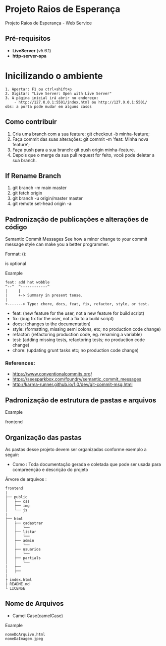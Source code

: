 # Projeto Raios de Esperança

Projeto Raios de Esperança - Web Service

## Pré-requisitos
- **LiveServer** (v5.6.1)
- **http-server-spa**

# Inicilizando o ambiente
```
1. Apertar: F1 ou ctrl+shift+p
2. Digitar: "Live Server: Open with Live Server"
3. A página inicial irá abrir no endereço:
    - http://127.0.0.1:5501/index.html ou http://127.0.0.1:5501/
obs: a porta pode mudar em alguns casos

```
## Como contribuir

1. Cria uma branch com a sua feature: git checkout -b minha-feature;
2. Faça commit das suas alterações: git commit -m 'feat: Minha nova feature';
3. Faça push para a sua branch: git push origin minha-feature.
4. Depois que o merge da sua pull request for feito, você pode deletar a sua branch.

## If Rename Branch

1. git branch -m main master
2. git fetch origin
3. git branch -u origin/master master
4. git remote set-head origin -a

## Padronização de publicações e alterações de código

Semantic Commit Messages
See how a minor change to your commit message style can make you a better programmer.

Format: <type>(<scope>): <subject>

<scope> is optional

Example

```
feat: add hat wobble
^--^  ^------------^
|     |
|     +-> Summary in present tense.
|
+-------> Type: chore, docs, feat, fix, refactor, style, or test.
```

* feat: (new feature for the user, not a new feature for build script)
* fix: (bug fix for the user, not a fix to a build script)
* docs: (changes to the documentation)
* style: (formatting, missing semi colons, etc; no production code change)
* refactor: (refactoring production code, eg. renaming a variable)
* test: (adding missing tests, refactoring tests; no production code change)
* chore: (updating grunt tasks etc; no production code change)

### References:

* https://www.conventionalcommits.org/
* https://seesparkbox.com/foundry/semantic_commit_messages
* http://karma-runner.github.io/1.0/dev/git-commit-msg.html


## Padronização de estrutura de pastas e arquivos

Example

<scope>

frontend

## Organização das pastas

As pastas desse projeto devem ser organizadas conforme exemplo a seguir:

- Como : Toda documentação gerada e coletada que pode ser usada para compreenção e descrição do projeto

Árvore de arquivos :

```
frontend
|
├── public
│   ├── css
│   ├── img
│   └── js
|
├── html
│   ├── cadastrar
│   │   └──
│   ├── listar
│   │   └──
│   ├── admin
│   │   └──
│   ├── usuarios
│   │   └──
│   ├── partials
│   │   └──
|   ├──
|   ├──
|
├ index.html
├ README.md
└ LICENSE
```

## Nome de Arquivos

* Camel Case(camelCase)

Example

```
nomeDoArquivo.html
nomeDaImagem.jpeg

```
